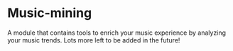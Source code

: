 # Music-mining
A module that contains tools to enrich your music experience by analyzing your music trends. Lots more left to be added in the future!
